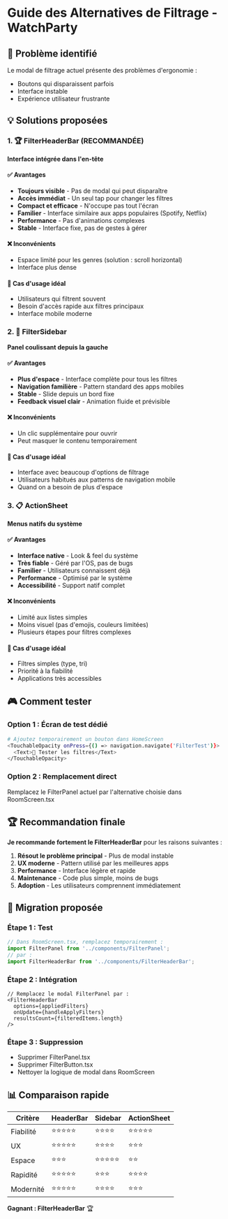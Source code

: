 # Guide des Alternatives de Filtrage - WatchParty

## 🎯 Problème identifié
Le modal de filtrage actuel présente des problèmes d'ergonomie :
- Boutons qui disparaissent parfois
- Interface instable
- Expérience utilisateur frustrante

## 💡 Solutions proposées

### 1. 🏆 **FilterHeaderBar** (RECOMMANDÉE)
**Interface intégrée dans l'en-tête**

#### ✅ Avantages
- **Toujours visible** - Pas de modal qui peut disparaître
- **Accès immédiat** - Un seul tap pour changer les filtres
- **Compact et efficace** - N'occupe pas tout l'écran
- **Familier** - Interface similaire aux apps populaires (Spotify, Netflix)
- **Performance** - Pas d'animations complexes
- **Stable** - Interface fixe, pas de gestes à gérer

#### ❌ Inconvénients
- Espace limité pour les genres (solution : scroll horizontal)
- Interface plus dense

#### 🎯 Cas d'usage idéal
- Utilisateurs qui filtrent souvent
- Besoin d'accès rapide aux filtres principaux
- Interface mobile moderne

### 2. 📱 **FilterSidebar**
**Panel coulissant depuis la gauche**

#### ✅ Avantages
- **Plus d'espace** - Interface complète pour tous les filtres
- **Navigation familière** - Pattern standard des apps mobiles
- **Stable** - Slide depuis un bord fixe
- **Feedback visuel clair** - Animation fluide et prévisible

#### ❌ Inconvénients
- Un clic supplémentaire pour ouvrir
- Peut masquer le contenu temporairement

#### 🎯 Cas d'usage idéal
- Interface avec beaucoup d'options de filtrage
- Utilisateurs habitués aux patterns de navigation mobile
- Quand on a besoin de plus d'espace

### 3. 📋 **ActionSheet**
**Menus natifs du système**

#### ✅ Avantages
- **Interface native** - Look & feel du système
- **Très fiable** - Géré par l'OS, pas de bugs
- **Familier** - Utilisateurs connaissent déjà
- **Performance** - Optimisé par le système
- **Accessibilité** - Support natif complet

#### ❌ Inconvénients
- Limité aux listes simples
- Moins visuel (pas d'emojis, couleurs limitées)
- Plusieurs étapes pour filtres complexes

#### 🎯 Cas d'usage idéal
- Filtres simples (type, tri)
- Priorité à la fiabilité
- Applications très accessibles

## 🎮 Comment tester

### Option 1 : Écran de test dédié
```bash
# Ajoutez temporairement un bouton dans HomeScreen
<TouchableOpacity onPress={() => navigation.navigate('FilterTest')}>
  <Text>🧪 Tester les filtres</Text>
</TouchableOpacity>
```

### Option 2 : Remplacement direct
Remplacez le FilterPanel actuel par l'alternative choisie dans RoomScreen.tsx

## 🏆 Recommandation finale

**Je recommande fortement le FilterHeaderBar** pour les raisons suivantes :

1. **Résout le problème principal** - Plus de modal instable
2. **UX moderne** - Pattern utilisé par les meilleures apps
3. **Performance** - Interface légère et rapide
4. **Maintenance** - Code plus simple, moins de bugs
5. **Adoption** - Les utilisateurs comprennent immédiatement

## 🔧 Migration proposée

### Étape 1 : Test
```typescript
// Dans RoomScreen.tsx, remplacez temporairement :
import FilterPanel from '../components/FilterPanel';
// par :
import FilterHeaderBar from '../components/FilterHeaderBar';
```

### Étape 2 : Intégration
```tsx
// Remplacez le modal FilterPanel par :
<FilterHeaderBar
  options={appliedFilters}
  onUpdate={handleApplyFilters}
  resultsCount={filteredItems.length}
/>
```

### Étape 3 : Suppression
- Supprimer FilterPanel.tsx
- Supprimer FilterButton.tsx
- Nettoyer la logique de modal dans RoomScreen

## 📊 Comparaison rapide

| Critère | HeaderBar | Sidebar | ActionSheet |
|---------|-----------|---------|-------------|
| Fiabilité | ⭐⭐⭐⭐⭐ | ⭐⭐⭐⭐ | ⭐⭐⭐⭐⭐ |
| UX | ⭐⭐⭐⭐⭐ | ⭐⭐⭐⭐ | ⭐⭐⭐ |
| Espace | ⭐⭐⭐ | ⭐⭐⭐⭐⭐ | ⭐⭐ |
| Rapidité | ⭐⭐⭐⭐⭐ | ⭐⭐⭐ | ⭐⭐⭐⭐ |
| Modernité | ⭐⭐⭐⭐⭐ | ⭐⭐⭐⭐ | ⭐⭐⭐ |

**Gagnant : FilterHeaderBar** 🏆
